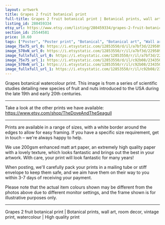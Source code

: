 ```yaml
---
layout: artwork
title: Grapes 2 fruit botanical print 
full-title: Grapes 2 fruit botanical print | Botanical prints, wall art, room decor, vintage print, watercolour | High quality print
listing_id: 280459334
etsy_url: https://www.etsy.com/listing/280459334/grapes-2-fruit-botanical-print-botanical?utm_source=ds&utm_medium=api&utm_campaign=api
section_id: 25544581
price: 10.60
tags: ["Poster", "Poster print", "Botanical", "Botanical art", "Wall art", "Botanical poster", "Vintage", "Plant", "Watercolour", "Fruit", "Vintage print", "Grapes", "High quality print"]
image_75x75_url_0: https://i.etsystatic.com/12853550/d/il/a7bf3d/2295897638/il_75x75.2295897638_luxa.jpg?version=0
image_570xN_url_0: https://i.etsystatic.com/12853550/r/il/a7bf3d/2295897638/il_570xN.2295897638_luxa.jpg
image_fullxfull_url_0: https://i.etsystatic.com/12853550/r/il/a7bf3d/2295897638/il_fullxfull.2295897638_luxa.jpg
image_75x75_url_1: https://i.etsystatic.com/12853550/d/il/c92b08/2343506399/il_75x75.2343506399_762h.jpg?version=0
image_570xN_url_1: https://i.etsystatic.com/12853550/r/il/c92b08/2343506399/il_570xN.2343506399_762h.jpg
image_fullxfull_url_1: https://i.etsystatic.com/12853550/r/il/c92b08/2343506399/il_fullxfull.2343506399_762h.jpg
---
```

Grapes botanical watercolour print. This image is from a series of scientific studies detailing new species of fruit and nuts introduced to the USA during the late 19th and early 20th centuries.

---

Take a look at the other prints we have available:
https://www.etsy.com/shop/TheDoveAndTheSeagull

---

Prints are available in a range of sizes, with a white border around the edges to allow for easy framing. If you have a specific size requirement, get in touch – we&#39;re always happy to help.

We use 200gsm enhanced matt art paper, an extremely high quality paper with a lovely texture, which looks fantastic and brings out the best in your artwork. With care, your print will look fantastic for many years!

When posting, we&#39;ll carefully pack your prints in a mailing tube or stiff envelope to keep them safe, and we aim have them on their way to you within 3-7 days of receiving your payment.

Please note that the actual item colours shown may be different from the photos above due to different monitor settings, and the frame shown is for illustrative purposes only.

---

Grapes 2 fruit botanical print | Botanical prints, wall art, room decor, vintage print, watercolour | High quality print
